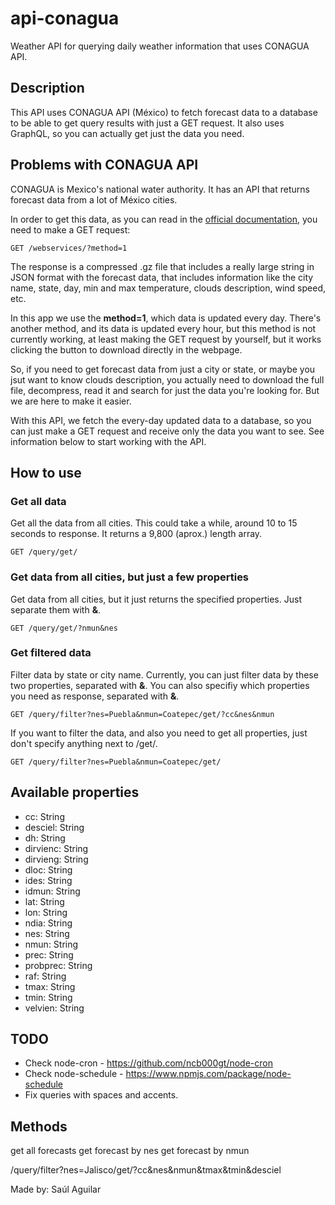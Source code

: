 # api-conagua
Weather API for querying daily weather information that uses CONAGUA API.

## Description

This API uses CONAGUA API (México) to fetch forecast data to a database to be able to get query results with just a GET request.
It also uses GraphQL, so you can actually get just the data you need.

## Problems with CONAGUA API

CONAGUA is Mexico's national water authority. It has an API that returns forecast data from a lot of México cities.

In order to get this data, as you can read in the [official documentation](https://smn.conagua.gob.mx/es/web-service-api), you need
to make a GET request:

```
GET /webservices/?method=1
```

The response is a compressed .gz file that includes a really large string in JSON format with the forecast data, that includes information 
like the city name, state, day, min and max temperature, clouds description, wind speed, etc.

In this app we use the **method=1**, which data is updated every day. There's another method, and its data is updated every
hour, but this method is not currently working, at least making the GET request by yourself, but it works clicking the button to download
directly in the webpage.

So, if you need to get forecast data from just a city or state, or maybe you jsut want to know clouds description, you actually need
to download the full file, decompress, read it and search for just the data you're looking for. But we are here to make it easier.

With this API, we fetch the every-day updated data to a database, so you can just make a GET request and receive only the data you want
to see. See information below to start working with the API.

## How to use

### Get all data

Get all the data from all cities. This could take a while, around 10 to 15 seconds to response. It returns a 9,800 (aprox.) length array.

```
GET /query/get/
```

### Get data from all cities, but just a few properties

Get data from all cities, but it just returns the specified properties. Just separate them with **&**.

```
GET /query/get/?nmun&nes
```

### Get filtered data

Filter data by state or city name. Currently, you can just filter data by these two properties, separated with **&**.
You can also specifiy which properties you need as response, separated with **&**.

```
GET /query/filter?nes=Puebla&nmun=Coatepec/get/?cc&nes&nmun
```

If you want to filter the data, and also you need to get all properties, just don't specify anything next to /get/.

```
GET /query/filter?nes=Puebla&nmun=Coatepec/get/
```

## Available properties

- cc: String
- desciel: String
- dh: String
- dirvienc: String
- dirvieng: String
- dloc: String
- ides: String
- idmun: String
- lat: String
- lon: String
- ndia: String
- nes: String
- nmun: String
- prec: String
- probprec: String
- raf: String
- tmax: String
- tmin: String
- velvien: String

## TODO
- Check node-cron - https://github.com/ncb000gt/node-cron
- Check node-schedule - https://www.npmjs.com/package/node-schedule
- Fix queries with spaces and accents.

## Methods
get all forecasts
get forecast by nes
get forecast by nmun

/query/filter?nes=Jalisco/get/?cc&nes&nmun&tmax&tmin&desciel

Made by: Saúl Aguilar